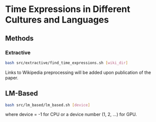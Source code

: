 # Time Expressions in Different Cultures and Languages

## Methods

### Extractive

```bash
bash src/extractive/find_time_expressions.sh [wiki_dir]
```

Links to Wikipedia preprocessing will be added upon publication of the paper.

## LM-Based

```bash
bash src/lm_based/lm_based.sh [device]
```

where device = -1 for CPU or a device number (1, 2, ...) for GPU.
